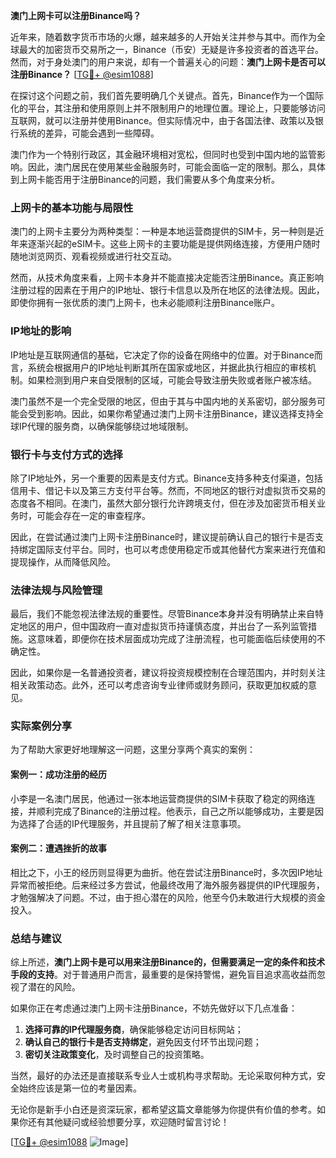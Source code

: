 **澳门上网卡可以注册Binance吗？**

近年来，随着数字货币市场的火爆，越来越多的人开始关注并参与其中。而作为全球最大的加密货币交易所之一，Binance（币安）无疑是许多投资者的首选平台。然而，对于身处澳门的用户来说，却有一个普遍关心的问题：**澳门上网卡是否可以注册Binance？** [[TG💪+ @esim1088](https://t.me/s/esim1088)]

在探讨这个问题之前，我们首先要明确几个关键点。首先，Binance作为一个国际化的平台，其注册和使用原则上并不限制用户的地理位置。理论上，只要能够访问互联网，就可以注册并使用Binance。但实际情况中，由于各国法律、政策以及银行系统的差异，可能会遇到一些障碍。

澳门作为一个特别行政区，其金融环境相对宽松，但同时也受到中国内地的监管影响。因此，澳门居民在使用某些金融服务时，可能会面临一定的限制。那么，具体到上网卡能否用于注册Binance的问题，我们需要从多个角度来分析。

### 上网卡的基本功能与局限性

澳门的上网卡主要分为两种类型：一种是本地运营商提供的SIM卡，另一种则是近年来逐渐兴起的eSIM卡。这些上网卡的主要功能是提供网络连接，方便用户随时随地浏览网页、观看视频或进行社交互动。

然而，从技术角度来看，上网卡本身并不能直接决定能否注册Binance。真正影响注册过程的因素在于用户的IP地址、银行卡信息以及所在地区的法律法规。因此，即使你拥有一张优质的澳门上网卡，也未必能顺利注册Binance账户。

### IP地址的影响

IP地址是互联网通信的基础，它决定了你的设备在网络中的位置。对于Binance而言，系统会根据用户的IP地址判断其所在国家或地区，并据此执行相应的审核机制。如果检测到用户来自受限制的区域，可能会导致注册失败或者账户被冻结。

澳门虽然不是一个完全受限的地区，但由于其与中国内地的关系密切，部分服务可能会受到影响。因此，如果你希望通过澳门上网卡注册Binance，建议选择支持全球IP代理的服务商，以确保能够绕过地域限制。

### 银行卡与支付方式的选择

除了IP地址外，另一个重要的因素是支付方式。Binance支持多种支付渠道，包括信用卡、借记卡以及第三方支付平台等。然而，不同地区的银行对虚拟货币交易的态度各不相同。在澳门，虽然大部分银行允许跨境支付，但在涉及加密货币相关业务时，可能会存在一定的审查程序。

因此，在尝试通过澳门上网卡注册Binance时，建议提前确认自己的银行卡是否支持绑定国际支付平台。同时，也可以考虑使用稳定币或其他替代方案来进行充值和提现操作，从而降低风险。

### 法律法规与风险管理

最后，我们不能忽视法律法规的重要性。尽管Binance本身并没有明确禁止来自特定地区的用户，但中国政府一直对虚拟货币持谨慎态度，并出台了一系列监管措施。这意味着，即便你在技术层面成功完成了注册流程，也可能面临后续使用的不确定性。

因此，如果你是一名普通投资者，建议将投资规模控制在合理范围内，并时刻关注相关政策动态。此外，还可以考虑咨询专业律师或财务顾问，获取更加权威的意见。

### 实际案例分享

为了帮助大家更好地理解这一问题，这里分享两个真实的案例：

#### 案例一：成功注册的经历

小李是一名澳门居民，他通过一张本地运营商提供的SIM卡获取了稳定的网络连接，并顺利完成了Binance的注册过程。他表示，自己之所以能够成功，主要是因为选择了合适的IP代理服务，并且提前了解了相关注意事项。

#### 案例二：遭遇挫折的故事

相比之下，小王的经历则显得更为曲折。他在尝试注册Binance时，多次因IP地址异常而被拒绝。后来经过多方尝试，他最终改用了海外服务器提供的IP代理服务，才勉强解决了问题。不过，由于担心潜在的风险，他至今仍未敢进行大规模的资金投入。

### 总结与建议

综上所述，**澳门上网卡是可以用来注册Binance的，但需要满足一定的条件和技术手段的支持**。对于普通用户而言，最重要的是保持警惕，避免盲目追求高收益而忽视了潜在的风险。

如果你正在考虑通过澳门上网卡注册Binance，不妨先做好以下几点准备：

1. **选择可靠的IP代理服务商**，确保能够稳定访问目标网站；
2. **确认自己的银行卡是否支持绑定**，避免因支付环节出现问题；
3. **密切关注政策变化**，及时调整自己的投资策略。

当然，最好的办法还是直接联系专业人士或机构寻求帮助。无论采取何种方式，安全始终应该是第一位的考量因素。

无论你是新手小白还是资深玩家，都希望这篇文章能够为你提供有价值的参考。如果你还有其他疑问或经验想要分享，欢迎随时留言讨论！

[[TG💪+ @esim1088](https://t.me/s/esim1088) ![Image](https://i.postimg.cc/4NQfJmqS/Snipaste-2025-05-13-00-14-12.png)]